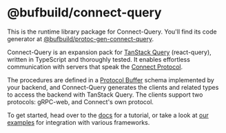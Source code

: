 # @bufbuild/connect-query

This is the runtime library package for Connect-Query.  You'll find its code generator at [@bufbuild/protoc-gen-connect-query](https://www.npmjs.com/package/@bufbuild/protoc-gen-connect-query).

Connect-Query is an expansion pack for [TanStack Query](https://tanstack.com/query) (react-query), written in TypeScript and thoroughly tested.  It enables effortless communication with servers that speak the [Connect Protocol](https://connectrpc.com/docs/protocol).

The procedures are defined in a [Protocol Buffer](https://developers.google.com/protocol-buffers) schema implemented by your backend, and Connect-Query generates the clients and related types to access the backend with TanStack Query. The clients support two protocols: gRPC-web, and Connect's own protocol.

To get started, head over to the [docs](https://connectrpc.com/docs/query/getting-started) for a tutorial, or take a look at [our examples](https://github.com/bufbuild/connect-query/examples) for integration with various frameworks.
